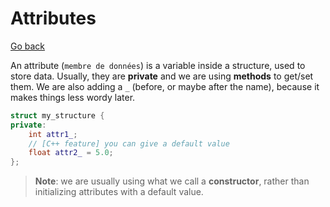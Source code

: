 # Attributes

[Go back](../index.md#structures-and-classes)

An attribute (`membre de données`) is a variable inside a structure, used to store data. Usually, they are **private** and we are using **methods** to get/set them. We are also adding a `_` (before, or maybe after the name), because it makes things less wordy later.

```cpp
struct my_structure {
private:
    int attr1_;
    // [C++ feature] you can give a default value 
    float attr2_ = 5.0;
};
```

> **Note**: we are usually using what we call a **constructor**, rather than initializing attributes with a default value.